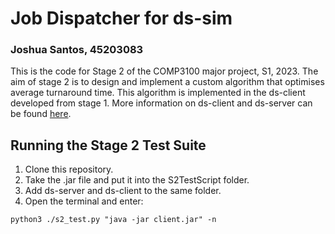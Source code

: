 # Job Dispatcher for ds-sim

### Joshua Santos, 45203083

This is the code for Stage 2 of the COMP3100 major project, S1, 2023. The aim of stage 2 is to design and implement a custom algorithm that optimises average turnaround time. This algorithm is implemented in the ds-client developed from stage 1. More information on ds-client and ds-server can be found [here](https://github.com/distsys-MQ/ds-sim).

## Running the Stage 2 Test Suite


1. Clone this repository.
2. Take the .jar file and put it into the S2TestScript folder.
3. Add ds-server and ds-client to the same folder.
4. Open the terminal and enter:
```
python3 ./s2_test.py "java -jar client.jar" -n
```